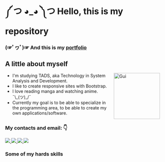<h1> ༼ つ ◕_◕ ༽つ Hello, this is my repository</h1>

<h3>(☞ﾟヮﾟ)☞ And this is my <a href="https://guisato565.netlify.app/files/cv-gui.pdf" download="cv-gui.pdf">portfolio</a></h3>

##

<h2> A little about myself </h2>
<ul>
  <img align="right" alt="Gui"  height="150" width="150" src="https://cdn.discordapp.com/attachments/865484290648178708/876647292801794088/Webp.net-gifmaker.gif" />
  <li>I'm studying TADS, aka Technology in System Analysis and Development.</li>
  <li>I like to create responsive sites with Bootstrap.</li>
  <li>I love reading manga and watching anime. ¯\_(ツ)_/¯</li>
  <li>Currently my goal is to be able to specialize in the programming area, to be able to create my own applications/software.</li>
</ul>

##

<div>
  <h3>My contacts and email: 👇</h3>
    <a href="https://codepen.io/guisato565">
      <img src="https://img.shields.io/badge/Codepen-000000?style=for-the-badge&logo=codepen&logoColor=white" />
    </a>
    <a href="https://github.com/satoosan">
      <img src="https://img.shields.io/badge/GitHub-100000?style=for-the-badge&logo=github&logoColor=white" />
    </a>
    <a href="mailto:guilhermesskimura@gmail.com">
      <img src="https://img.shields.io/badge/Gmail-D14836?style=for-the-badge&logo=gmail&logoColor=white" target="_blank">
    </a>
    <a href="https://www.linkedin.com/in/guisato565/">
      <img src="https://img.shields.io/badge/LinkedIn-0077B5?style=for-the-badge&logo=linkedin&logoColor=white" target="_blank">
    </a>  
</div>

<h3>Some of my hards skills</h3>

